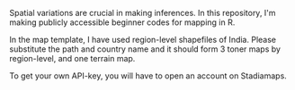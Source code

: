 Spatial variations are crucial in making inferences. In this repository, I'm making publicly accessible beginner codes for mapping in R. 

In the map template, I have used region-level shapefiles of India. Please substitute the path and country name and it should form 3 toner maps by region-level, and one terrain map. 

To get your own API-key, you will have to open an account on Stadiamaps.
